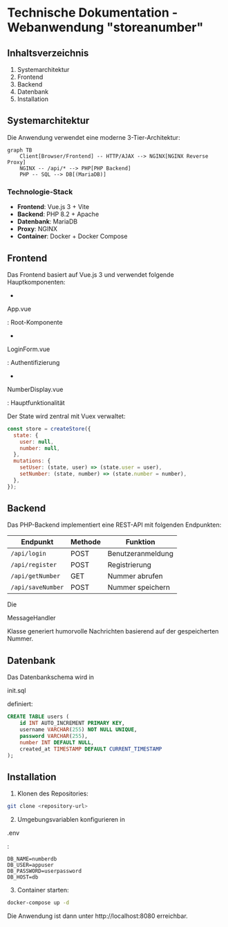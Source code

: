 # Technische Dokumentation - Webanwendung "storeanumber"

## Inhaltsverzeichnis

1. Systemarchitektur
2. Frontend
3. Backend
4. Datenbank
5. Installation

## Systemarchitektur

Die Anwendung verwendet eine moderne 3-Tier-Architektur:

```mermaid
graph TB
    Client[Browser/Frontend] -- HTTP/AJAX --> NGINX[NGINX Reverse Proxy]
    NGINX -- /api/* --> PHP[PHP Backend]
    PHP -- SQL --> DB[(MariaDB)]
```

### Technologie-Stack

- **Frontend**: Vue.js 3 + Vite
- **Backend**: PHP 8.2 + Apache
- **Datenbank**: MariaDB
- **Proxy**: NGINX
- **Container**: Docker + Docker Compose

## Frontend

Das Frontend basiert auf Vue.js 3 und verwendet folgende Hauptkomponenten:

-

App.vue

: Root-Komponente

-

LoginForm.vue

: Authentifizierung

-

NumberDisplay.vue

: Hauptfunktionalität

Der State wird zentral mit Vuex verwaltet:

```js
const store = createStore({
  state: {
    user: null,
    number: null,
  },
  mutations: {
    setUser: (state, user) => (state.user = user),
    setNumber: (state, number) => (state.number = number),
  },
});
```

## Backend

Das PHP-Backend implementiert eine REST-API mit folgenden Endpunkten:

| Endpunkt          | Methode | Funktion          |
| ----------------- | ------- | ----------------- |
| `/api/login`      | POST    | Benutzeranmeldung |
| `/api/register`   | POST    | Registrierung     |
| `/api/getNumber`  | GET     | Nummer abrufen    |
| `/api/saveNumber` | POST    | Nummer speichern  |

Die

MessageHandler

Klasse generiert humorvolle Nachrichten basierend auf der gespeicherten Nummer.

## Datenbank

Das Datenbankschema wird in

init.sql

definiert:

```sql
CREATE TABLE users (
    id INT AUTO_INCREMENT PRIMARY KEY,
    username VARCHAR(255) NOT NULL UNIQUE,
    password VARCHAR(255),
    number INT DEFAULT NULL,
    created_at TIMESTAMP DEFAULT CURRENT_TIMESTAMP
);
```

## Installation

1. Klonen des Repositories:

```bash
git clone <repository-url>
```

2. Umgebungsvariablen konfigurieren in

.env

:

```
DB_NAME=numberdb
DB_USER=appuser
DB_PASSWORD=userpassword
DB_HOST=db
```

3. Container starten:

```bash
docker-compose up -d
```

Die Anwendung ist dann unter http://localhost:8080 erreichbar.
